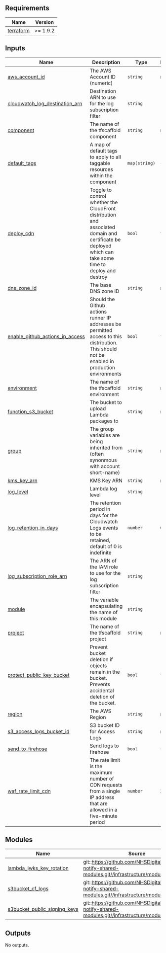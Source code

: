 <!-- BEGIN_TF_DOCS -->
<!-- markdownlint-disable -->
<!-- vale off -->

## Requirements

| Name | Version |
|------|---------|
| <a name="requirement_terraform"></a> [terraform](#requirement\_terraform) | >= 1.9.2 |
## Inputs

| Name | Description | Type | Default | Required |
|------|-------------|------|---------|:--------:|
| <a name="input_aws_account_id"></a> [aws\_account\_id](#input\_aws\_account\_id) | The AWS Account ID (numeric) | `string` | n/a | yes |
| <a name="input_cloudwatch_log_destination_arn"></a> [cloudwatch\_log\_destination\_arn](#input\_cloudwatch\_log\_destination\_arn) | Destination ARN to use for the log subscription filter | `string` | `""` | no |
| <a name="input_component"></a> [component](#input\_component) | The name of the tfscaffold component | `string` | n/a | yes |
| <a name="input_default_tags"></a> [default\_tags](#input\_default\_tags) | A map of default tags to apply to all taggable resources within the component | `map(string)` | `{}` | no |
| <a name="input_deploy_cdn"></a> [deploy\_cdn](#input\_deploy\_cdn) | Toggle to control whether the CloudFront distribution and associated domain and certificate be deployed which can take some time to deploy and destroy | `bool` | `true` | no |
| <a name="input_dns_zone_id"></a> [dns\_zone\_id](#input\_dns\_zone\_id) | The base DNS zone ID | `string` | n/a | yes |
| <a name="input_enable_github_actions_ip_access"></a> [enable\_github\_actions\_ip\_access](#input\_enable\_github\_actions\_ip\_access) | Should the Github actions runner IP addresses be permitted access to this distribution. This should not be enabled in production environments | `bool` | `false` | no |
| <a name="input_environment"></a> [environment](#input\_environment) | The name of the tfscaffold environment | `string` | n/a | yes |
| <a name="input_function_s3_bucket"></a> [function\_s3\_bucket](#input\_function\_s3\_bucket) | The bucket to upload Lambda packages to | `string` | n/a | yes |
| <a name="input_group"></a> [group](#input\_group) | The group variables are being inherited from (often synonmous with account short-name) | `string` | n/a | yes |
| <a name="input_kms_key_arn"></a> [kms\_key\_arn](#input\_kms\_key\_arn) | KMS Key ARN | `string` | n/a | yes |
| <a name="input_log_level"></a> [log\_level](#input\_log\_level) | Lambda log level | `string` | `"INFO"` | no |
| <a name="input_log_retention_in_days"></a> [log\_retention\_in\_days](#input\_log\_retention\_in\_days) | The retention period in days for the Cloudwatch Logs events to be retained, default of 0 is indefinite | `number` | `0` | no |
| <a name="input_log_subscription_role_arn"></a> [log\_subscription\_role\_arn](#input\_log\_subscription\_role\_arn) | The ARN of the IAM role to use for the log subscription filter | `string` | `""` | no |
| <a name="input_module"></a> [module](#input\_module) | The variable encapsulating the name of this module | `string` | `"psk"` | no |
| <a name="input_project"></a> [project](#input\_project) | The name of the tfscaffold project | `string` | n/a | yes |
| <a name="input_protect_public_key_bucket"></a> [protect\_public\_key\_bucket](#input\_protect\_public\_key\_bucket) | Prevent bucket deletion if objects remain in the bucket.  Prevents accidental deletion of the bucket. | `bool` | `true` | no |
| <a name="input_region"></a> [region](#input\_region) | The AWS Region | `string` | n/a | yes |
| <a name="input_s3_access_logs_bucket_id"></a> [s3\_access\_logs\_bucket\_id](#input\_s3\_access\_logs\_bucket\_id) | S3 bucket ID for Access Logs | `string` | n/a | yes |
| <a name="input_send_to_firehose"></a> [send\_to\_firehose](#input\_send\_to\_firehose) | Send logs to firehose | `bool` | `true` | no |
| <a name="input_waf_rate_limit_cdn"></a> [waf\_rate\_limit\_cdn](#input\_waf\_rate\_limit\_cdn) | The rate limit is the maximum number of CDN requests from a single IP address that are allowed in a five-minute period | `number` | `20000` | no |
## Modules

| Name | Source | Version |
|------|--------|---------|
| <a name="module_lambda_jwks_key_rotation"></a> [lambda\_jwks\_key\_rotation](#module\_lambda\_jwks\_key\_rotation) | git::https://github.com/NHSDigital/nhs-notify-shared-modules.git//infrastructure/modules/lambda | feature/CCM-9868_splunk |
| <a name="module_s3bucket_cf_logs"></a> [s3bucket\_cf\_logs](#module\_s3bucket\_cf\_logs) | git::https://github.com/NHSDigital/nhs-notify-shared-modules.git//infrastructure/modules/s3bucket | v1.0.9 |
| <a name="module_s3bucket_public_signing_keys"></a> [s3bucket\_public\_signing\_keys](#module\_s3bucket\_public\_signing\_keys) | git::https://github.com/NHSDigital/nhs-notify-shared-modules.git//infrastructure/modules/s3bucket | v1.0.9 |
## Outputs

No outputs.
<!-- vale on -->
<!-- markdownlint-enable -->
<!-- END_TF_DOCS -->
